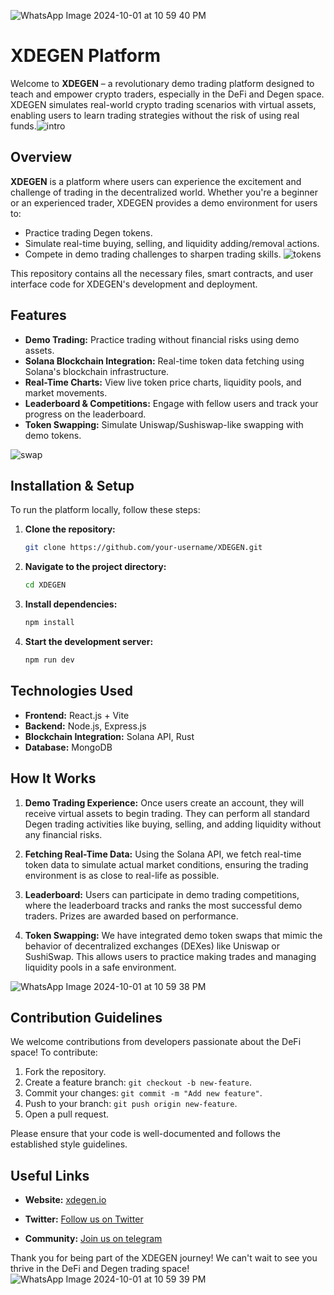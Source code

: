 ![WhatsApp Image 2024-10-01 at 10 59 40 PM](https://github.com/user-attachments/assets/a1ce9c64-8a0e-4663-a927-15e04c26ffd9)

# XDEGEN Platform
Welcome to **XDEGEN** – a revolutionary demo trading platform designed to teach and empower crypto traders, especially in the DeFi and Degen space. XDEGEN simulates real-world crypto trading scenarios with virtual assets, enabling users to learn trading strategies without the risk of using real funds.![intro](https://github.com/user-attachments/assets/f735d5ab-28d2-4957-8c13-59f2c0b407a9)



## Overview

**XDEGEN** is a platform where users can experience the excitement and challenge of trading in the decentralized world. Whether you're a beginner or an experienced trader, XDEGEN provides a demo environment for users to:
- Practice trading Degen tokens.
- Simulate real-time buying, selling, and liquidity adding/removal actions.
- Compete in demo trading challenges to sharpen trading skills.
  ![tokens](https://github.com/user-attachments/assets/b1a080c6-b6aa-4dc3-b5aa-1a05958896c0)

  
This repository contains all the necessary files, smart contracts, and user interface code for XDEGEN's development and deployment.

## Features

- **Demo Trading:** Practice trading without financial risks using demo assets.
- **Solana Blockchain Integration:** Real-time token data fetching using Solana's blockchain infrastructure.
- **Real-Time Charts:** View live token price charts, liquidity pools, and market movements.
- **Leaderboard & Competitions:** Engage with fellow users and track your progress on the leaderboard.
- **Token Swapping:** Simulate Uniswap/Sushiswap-like swapping with demo tokens.
  
![swap](https://github.com/user-attachments/assets/54e3523a-7bfb-4823-ac89-c37213077644)


## Installation & Setup

To run the platform locally, follow these steps:

1. **Clone the repository:**
   ```bash
   git clone https://github.com/your-username/XDEGEN.git
   ```
2. **Navigate to the project directory:**
   ```bash
   cd XDEGEN
   ```

3. **Install dependencies:**
   ```bash
   npm install
   ```

4. **Start the development server:**
   ```bash
   npm run dev
   ```


## Technologies Used

- **Frontend:** React.js + Vite
- **Backend:** Node.js, Express.js
- **Blockchain Integration:** Solana API, Rust
- **Database:** MongoDB
  
## How It Works

1. **Demo Trading Experience:** Once users create an account, they will receive virtual assets to begin trading. They can perform all standard Degen trading activities like buying, selling, and adding liquidity without any financial risks.

2. **Fetching Real-Time Data:** Using the Solana API, we fetch real-time token data to simulate actual market conditions, ensuring the trading environment is as close to real-life as possible.

3. **Leaderboard:** Users can participate in demo trading competitions, where the leaderboard tracks and ranks the most successful demo traders. Prizes are awarded based on performance.

4. **Token Swapping:** We have integrated demo token swaps that mimic the behavior of decentralized exchanges (DEXes) like Uniswap or SushiSwap. This allows users to practice making trades and managing liquidity pools in a safe environment.

![WhatsApp Image 2024-10-01 at 10 59 38 PM](https://github.com/user-attachments/assets/819d822e-9c31-4f98-b9a9-1036582c7cf7)


## Contribution Guidelines

We welcome contributions from developers passionate about the DeFi space! To contribute:
1. Fork the repository.
2. Create a feature branch: `git checkout -b new-feature`.
3. Commit your changes: `git commit -m "Add new feature"`.
4. Push to your branch: `git push origin new-feature`.
5. Open a pull request.

Please ensure that your code is well-documented and follows the established style guidelines.

## Useful Links

- **Website:** [xdegen.io](https://xdegen.xyz)  
  
- **Twitter:** [Follow us on Twitter](https://x.com/X_dgen?)

- **Community:** [Join us on telegram](https://t.me/XDEGENCOMMUNITY)  


Thank you for being part of the XDEGEN journey! We can't wait to see you thrive in the DeFi and Degen trading space!
![WhatsApp Image 2024-10-01 at 10 59 39 PM](https://github.com/user-attachments/assets/2a0b8fee-3424-46e7-8bbe-12ee1ed5c7bc)


